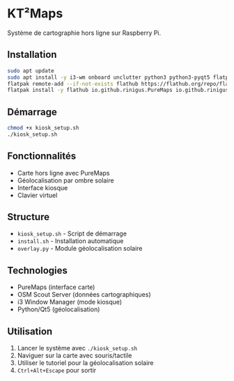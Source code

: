 # KT²Maps

Système de cartographie hors ligne sur Raspberry Pi.

## Installation

```bash
sudo apt update
sudo apt install -y i3-wm onboard unclutter python3 python3-pyqt5 flatpak
flatpak remote-add --if-not-exists flathub https://flathub.org/repo/flathub.flatpakrepo
flatpak install -y flathub io.github.rinigus.PureMaps io.github.rinigus.OSMScoutServer
```

## Démarrage

```bash
chmod +x kiosk_setup.sh
./kiosk_setup.sh
```

## Fonctionnalités

- Carte hors ligne avec PureMaps
- Géolocalisation par ombre solaire
- Interface kiosque
- Clavier virtuel

## Structure

- `kiosk_setup.sh` - Script de démarrage
- `install.sh` - Installation automatique  
- `overlay.py` - Module géolocalisation solaire

## Technologies

- PureMaps (interface carte)
- OSM Scout Server (données cartographiques)
- i3 Window Manager (mode kiosque)
- Python/Qt5 (géolocalisation)

## Utilisation

1. Lancer le système avec `./kiosk_setup.sh`
2. Naviguer sur la carte avec souris/tactile
3. Utiliser le tutoriel pour la géolocalisation solaire
4. `Ctrl+Alt+Escape` pour sortir